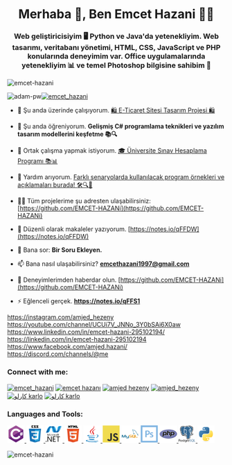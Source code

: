 <h1 align="center">Merhaba 👋, Ben Emcet Hazani 👨‍💻</h1>
<h3 align="center">Web geliştiricisiyim 🖥️ Python ve Java'da yetenekliyim. Web tasarımı, veritabanı yönetimi, HTML, CSS, JavaScript ve PHP konularında deneyimim var. Office uygulamalarında yetenekliyim 📊 ve temel Photoshop bilgisine sahibim 🎨</h3>

<p align="left"> <img src="https://komarev.com/ghpvc/?username=emcet-hazani&label=Profile%20views&color=0e75b6&style=flat" alt="emcet-hazani" /> </p>

<p><img align="left" src="https://github.com/Adam-pw/Adam-pw/blob/main/animation_500_kxa883sd.gif" alt="adam-pw" /></p>

<p align="left"> <a href="https://twitter.com/emcet_hazani" target="blank"><img src="https://img.shields.io/twitter/follow/emcet_hazani?logo=twitter&style=for-the-badge" alt="emcet_hazani" /></a> </p>

- 🔭 Şu anda üzerinde çalışıyorum. [🛍️ E-Ticaret Sitesi Tasarım Projesi 🛍️](https://amjedhezeny.alshekh.com/)

- 🌱 Şu anda öğreniyorum. **Gelişmiş C# programlama teknikleri ve yazılım tasarım modellerini keşfetme 📚🔍**

- 👯 Ortak çalışma yapmak istiyorum. [🎓 Üniversite Sınav Hesaplama Programı 📚📊](https://github.com/EMCET-HAZANi/Uygulama_16)

- 🤝 Yardım arıyorum. [Farklı senaryolarda kullanılacak program örnekleri ve açıklamaları burada! 🛠️🔍🔗](https://github.com/EMCET-HAZANi/Uygulama_10)

- 👨‍💻 Tüm projelerime şu adresten ulaşabilirsiniz: [https://github.com/EMCET-HAZANi](https://github.com/EMCET-HAZANi)

- 📝 Düzenli olarak makaleler yazıyorum. [https://notes.io/qFFDW](https://notes.io/qFFDW)

- 💬 Bana sor: **Bir Soru Ekleyen.**

- 📫 Bana nasıl ulaşabilirsiniz? **emcethazani1997@gmail.com**

- 📄 Deneyimlerimden haberdar olun. [https://github.com/EMCET-HAZANi](https://github.com/EMCET-HAZANi)

- ⚡ Eğlenceli gerçek. **https://notes.io/qFFS1**

https://instagram.com/amjed_hezeny
https://youtube.com/channel/UCUi7V_JNNo_3Y0bSAi6X0aw
https://www.linkedin.com/in/emcet-hazani-295102194/
https://linkedin.com/in/emcet-hazani-295102194
https://www.facebook.com/amjed.hazani/
https://discord.com/channels/@me
<h3 align="left">Connect with me:</h3>
<p align="left">
<a href="https://twitter.com/emcet_hazani" target="blank"><img align="center" src="https://raw.githubusercontent.com/rahuldkjain/github-profile-readme-generator/master/src/images/icons/Social/twitter.svg" alt="emcet_hazani" height="30" width="40" /></a>
<a href="https://www.linkedin.com/in/emcet-hazani-295102194/" target="blank"><img align="center" src="https://raw.githubusercontent.com/rahuldkjain/github-profile-readme-generator/master/src/images/icons/Social/linked-in-alt.svg" alt="emcet hazanı" height="30" width="40" /></a>
<a href="https://www.facebook.com/amjed.hazani/" target="blank"><img align="center" src="https://raw.githubusercontent.com/rahuldkjain/github-profile-readme-generator/master/src/images/icons/Social/facebook.svg" alt="amjed hezeny" height="30" width="40" /></a>
<a href="https://instagram.com/amjed_hezeny" target="blank"><img align="center" src="https://raw.githubusercontent.com/rahuldkjain/github-profile-readme-generator/master/src/images/icons/Social/instagram.svg" alt="amjed_hezeny" height="30" width="40" /></a>
<a href="https://youtube.com/channel/UCUi7V_JNNo_3Y0bSAi6X0aw" target="blank"><img align="center" src="https://raw.githubusercontent.com/rahuldkjain/github-profile-readme-generator/master/src/images/icons/Social/youtube.svg" alt="كارلو karlo" height="30" width="40" /></a>
<a href="https://discord.com/channels/@me" target="blank"><img align="center" src="https://raw.githubusercontent.com/rahuldkjain/github-profile-readme-generator/master/src/images/icons/Social/discord.svg" alt="كارلو karlo" height="30" width="40" /></a>
</p>


<h3 align="left">Languages and Tools:</h3>
<p align="left"> <a href="https://www.w3schools.com/cs/" target="_blank" rel="noreferrer"> <img src="https://raw.githubusercontent.com/devicons/devicon/master/icons/csharp/csharp-original.svg" alt="csharp" width="40" height="40"/> </a> <a href="https://www.w3schools.com/css/" target="_blank" rel="noreferrer"> <img src="https://raw.githubusercontent.com/devicons/devicon/master/icons/css3/css3-original-wordmark.svg" alt="css3" width="40" height="40"/> </a> <a href="https://dotnet.microsoft.com/" target="_blank" rel="noreferrer"> <img src="https://raw.githubusercontent.com/devicons/devicon/master/icons/dot-net/dot-net-original-wordmark.svg" alt="dotnet" width="40" height="40"/> </a> <a href="https://www.w3.org/html/" target="_blank" rel="noreferrer"> <img src="https://raw.githubusercontent.com/devicons/devicon/master/icons/html5/html5-original-wordmark.svg" alt="html5" width="40" height="40"/> </a> <a href="https://www.java.com" target="_blank" rel="noreferrer"> <img src="https://raw.githubusercontent.com/devicons/devicon/master/icons/java/java-original.svg" alt="java" width="40" height="40"/> </a> <a href="https://developer.mozilla.org/en-US/docs/Web/JavaScript" target="_blank" rel="noreferrer"> <img src="https://raw.githubusercontent.com/devicons/devicon/master/icons/javascript/javascript-original.svg" alt="javascript" width="40" height="40"/> </a> <a href="https://www.mysql.com/" target="_blank" rel="noreferrer"> <img src="https://raw.githubusercontent.com/devicons/devicon/master/icons/mysql/mysql-original-wordmark.svg" alt="mysql" width="40" height="40"/> </a> <a href="https://www.photoshop.com/en" target="_blank" rel="noreferrer"> <img src="https://raw.githubusercontent.com/devicons/devicon/master/icons/photoshop/photoshop-line.svg" alt="photoshop" width="40" height="40"/> </a> <a href="https://www.php.net" target="_blank" rel="noreferrer"> <img src="https://raw.githubusercontent.com/devicons/devicon/master/icons/php/php-original.svg" alt="php" width="40" height="40"/> </a> <a href="https://www.postgresql.org" target="_blank" rel="noreferrer"> <img src="https://raw.githubusercontent.com/devicons/devicon/master/icons/postgresql/postgresql-original-wordmark.svg" alt="postgresql" width="40" height="40"/> </a> <a href="https://www.python.org" target="_blank" rel="noreferrer"> <img src="https://raw.githubusercontent.com/devicons/devicon/master/icons/python/python-original.svg" alt="python" width="40" height="40"/> </a> </p>


<p><img align="center" src="https://github-readme-streak-stats.herokuapp.com/?user=emcet-hazani&" alt="emcet-hazani" /></p>


